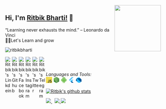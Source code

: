 <img align ="right" src = "https://cdn.shopify.com/s/files/1/0051/4802/products/stickers_octocat_large.png?v=1520903827" width="150" height="150">

## Hi, I'm [Ritbik Bharti!](https://ritbikbharti.netlify.app) 👋
“Learning never exhausts the mind.” – Leonardo da Vinci <br />
👨‍💻Let's Learn and grow<br />

<p align="left"> <img src="https://komarev.com/ghpvc/?username=ritbikbharti&label=Views&color=blue&style=plastic" alt="ritbikbharti" /> </p>

<a href="https://linkedin.com/in/ritbikbharti">
  <img align="left" alt="Ritbik's Linkdein" width="22px" src="https://cdn.jsdelivr.net/npm/simple-icons@v3/icons/linkedin.svg" />
</a>
<a href="https://github.com/ritbikbharti">
  <img align="left" alt="Ritbik's Github" width="22px" src="https://cdn.jsdelivr.net/npm/simple-icons@v3/icons/github.svg" />
</a>
<a href="https://www.facebook.com/ritbikbharti/">
  <img align="left" alt="Ritbik's Facebook" width="22px" src="https://cdn.jsdelivr.net/npm/simple-icons@v3/icons/facebook.svg" />
</a>
<a href="https://instagram.com/ritbikbharti/">
  <img align="left" alt="Ritbik's Instagram" width="22px" src="https://cdn.jsdelivr.net/npm/simple-icons@v3/icons/instagram.svg" />
</a>
<a href="https://twitter.com/ritbikbharti">
  <img align="left" alt="Ritbik's Twitter" width="22px" src="https://cdn.jsdelivr.net/npm/simple-icons@v3/icons/twitter.svg" />
</a>
<a href="https://t.me/ritbikbharti">
  <img align="left" alt="Ritbik's Telegram" width="22px" src="https://cdn.jsdelivr.net/npm/simple-icons@v3/icons/telegram.svg" />
</a>

<br/>
<br/>

*Languages and Tools:*<br>
<code><img height="20" src="https://raw.githubusercontent.com/github/explore/80688e429a7d4ef2fca1e82350fe8e3517d3494d/topics/javascript/javascript.png"></code>
<code><img height="20" src="https://raw.githubusercontent.com/github/explore/80688e429a7d4ef2fca1e82350fe8e3517d3494d/topics/nodejs/nodejs.png"></code> 
<code><img height="20" src="https://raw.githubusercontent.com/github/explore/80688e429a7d4ef2fca1e82350fe8e3517d3494d/topics/android/android.png"></code>
<code><img height="20" src="https://raw.githubusercontent.com/github/explore/80688e429a7d4ef2fca1e82350fe8e3517d3494d/topics/flutter/flutter.png"></code>
<code><img height="20" src="https://raw.githubusercontent.com/github/explore/80688e429a7d4ef2fca1e82350fe8e3517d3494d/topics/dart/dart.png"></code>

<a href="https://github.com/ritbikbharti">
 <img align="center" src="https://github-readme-stats.vercel.app/api?username=ritbikbharti&show_icons=true&theme=dark&line_height=27" alt="Ritbik's github stats"/>
</a>

<br>

<p>
  <a href="https://www.linkedin.com/in/ritbikbharti/">
    <img src="https://img.shields.io/badge/ritbik%20bharti-blue?style=flat&logo=linkedin">
  </a> &nbsp; 
  <a href="https://twitter.com/ritbikbharti">
    <img src="https://img.shields.io/badge/@ritbikbharti-30302f?style=flat&logo=twitter">
  </a>
 <a href="https://medium.com/@ritbikbharti">
    <img src="https://img.shields.io/badge/ritbikbharti-30302f?style=flat&logo=medium">
  </a>
</p>
